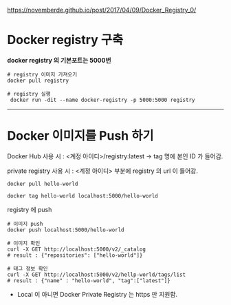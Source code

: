 https://novemberde.github.io/post/2017/04/09/Docker_Registry_0/


# Docker registry 구축



**docker registry 의 기본포트는 5000번**
```shell
# registry 이미지 가져오기
docker pull registry
```
```shell
# registry 실행
 docker run -dit --name docker-registry -p 5000:5000 registry
```

---

# Docker 이미지를 Push 하기

Docker Hub 사용 시 : <계정 아이디>/registry:latest -> tag 명에 본인 ID 가 들어감.

private registry 사용 시 : <계정 아이디> 부분에 registry 의 url 이 들어감.

```shell
docker pull hello-world

docker tag hello-world localhost:5000/hello-world
```

registry 에 push
```shell
# 이미지 push 
docker push localhost:5000/hello-world

# 이미지 확인
curl -X GET http://localhost:5000/v2/_catalog
# result : {"repositories": ["hello-world"]}

# 태그 정보 확인
curl -X GET http://localhost:5000/v2/hellp-world/tags/list
# result : {"name" : "hello-world", "tag":["latest"]}
```


* Local 이 아니면 Docker Private Registry 는 https 만 지원함.
